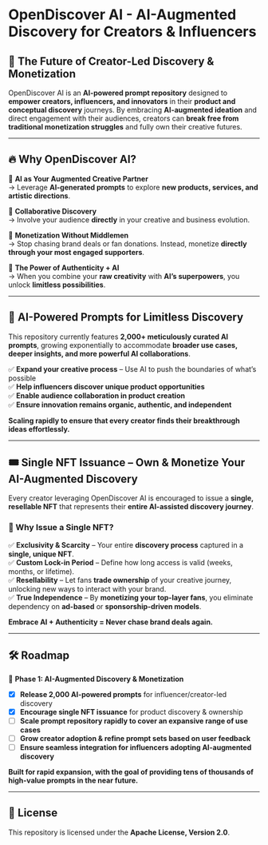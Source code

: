 # OpenDiscover AI - AI-Augmented Discovery for Creators & Influencers  

## 🚀 The Future of Creator-Led Discovery & Monetization  

OpenDiscover AI is an **AI-powered prompt repository** designed to **empower creators, influencers, and innovators** in their **product and conceptual discovery** journeys. By embracing **AI-augmented ideation** and direct engagement with their audiences, creators can **break free from traditional monetization struggles** and fully own their creative futures.  

---

## 🔥 Why OpenDiscover AI?  

🔹 **AI as Your Augmented Creative Partner**  
→ Leverage **AI-generated prompts** to explore **new products, services, and artistic directions**.  

🔹 **Collaborative Discovery**  
→ Involve your audience **directly** in your creative and business evolution.  

🔹 **Monetization Without Middlemen**  
→ Stop chasing brand deals or fan donations. Instead, monetize **directly through your most engaged supporters**.  

🔹 **The Power of Authenticity + AI**  
→ When you combine your **raw creativity** with **AI’s superpowers**, you unlock **limitless possibilities**.  

---

## 📂 AI-Powered Prompts for Limitless Discovery  

This repository currently features **2,000+ meticulously curated AI prompts**, growing exponentially to accommodate **broader use cases, deeper insights, and more powerful AI collaborations**.  

✅ **Expand your creative process** – Use AI to push the boundaries of what’s possible  
✅ **Help influencers discover unique product opportunities**  
✅ **Enable audience collaboration in product creation**  
✅ **Ensure innovation remains organic, authentic, and independent**  

**Scaling rapidly to ensure that every creator finds their breakthrough ideas effortlessly.**  

---

## 🎟️ Single NFT Issuance – Own & Monetize Your AI-Augmented Discovery  

Every creator leveraging OpenDiscover AI is encouraged to issue a **single, resellable NFT** that represents their **entire AI-assisted discovery journey**.  

### 📌 Why Issue a Single NFT?  

✅ **Exclusivity & Scarcity** – Your entire **discovery process** captured in a **single, unique NFT**.  
✅ **Custom Lock-in Period** – Define how long access is valid (weeks, months, or lifetime).  
✅ **Resellability** – Let fans **trade ownership** of your creative journey, unlocking new ways to interact with your brand.  
✅ **True Independence** – By **monetizing your top-layer fans**, you eliminate dependency on **ad-based** or **sponsorship-driven models**.  

**Embrace AI + Authenticity = Never chase brand deals again.**  

---

## 🛠 Roadmap  

📌 **Phase 1: AI-Augmented Discovery & Monetization**  
- [x] **Release 2,000 AI-powered prompts** for influencer/creator-led discovery  
- [x] **Encourage single NFT issuance** for product discovery & ownership  
- [ ] **Scale prompt repository rapidly to cover an expansive range of use cases**  
- [ ] **Grow creator adoption & refine prompt sets based on user feedback**  
- [ ] **Ensure seamless integration for influencers adopting AI-augmented discovery**  

**Built for rapid expansion, with the goal of providing tens of thousands of high-value prompts in the near future.**  

---

## 📜 License  

This repository is licensed under the **Apache License, Version 2.0**.

